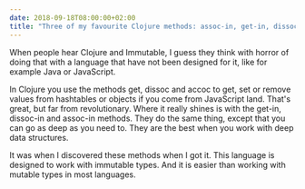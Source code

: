```yaml
---
date: 2018-09-18T08:00:00+02:00
title: "Three of my favourite Clojure methods: assoc-in, get-in, dissoc-in."
---
```


When people hear Clojure and Immutable, I guess they think with horror of doing that with a language that have not been designed for it, like for example Java or JavaScript. 

In Clojure you use the methods get, dissoc and accoc to get, set or remove values from hashtables or objects if you come from JavaScript land. That's great, but far from revolutionary. Where it really shines is with the get-in, dissoc-in and assoc-in methods. They do the same thing, except that you can go as deep as you need to. They are the best when you work with deep data structures. 

It was when I discovered these methods when I got it. This language is designed to work with immutable types. And it is easier than working with mutable types in most languages. 
